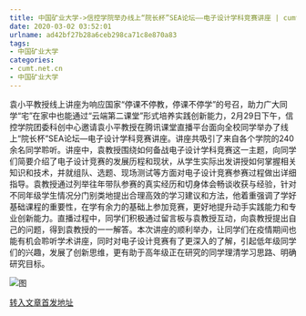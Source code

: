 ```yaml
---
title: 中国矿业大学->信控学院举办线上“院长杯”SEA论坛——电子设计学科竞赛讲座 | cumt.net.cn
date: 2020-03-02 03:52:01
urlname: ad42bf27b28a6ceb298ca71c8e870a83
tags: 
- 中国矿业大学
categories:
- cumt.net.cn
- 中国矿业大学
---
```

袁小平教授线上讲座为响应国家“停课不停教，停课不停学”的号召，助力广大同学“宅”在家中也能通过“云端第二课堂”形式培养实践创新能力，2月29日下午，信控学院团委科创中心邀请袁小平教授在腾讯课堂直播平台面向全校同学举办了线上“院长杯”SEA论坛—电子设计学科竞赛讲座。讲座共吸引了来自各个学院的240余名同学聆听。讲座中，袁教授围绕如何备战电子设计学科竞赛这一主题，向同学们简要介绍了电子设计竞赛的发展历程和现状，从学生实际出发讲授如何掌握相关知识和技术，并就组队、选题、现场测试等方面对电子设计竞赛参赛过程做出详细指导。袁教授通过列举往年带队参赛的真实经历和切身体会畅谈收获与经验，针对不同年级学生情况分门别类地提出合理高效的学习建议和方法，他着重强调了学好基础课程的重要性，在学有余力的基础上参加竞赛，更好地提升动手实践能力和专业创新能力。直播过程中，同学们积极通过留言板与袁教授互动，向袁教授提出自己的问题，得到袁教授的一一解答。本次讲座的顺利举办，让同学们在疫情期间也能有机会聆听学术讲座，同时对电子设计竞赛有了更深入的了解，引起低年级同学们的兴趣，发展了创新思维，更有助于高年级正在研究的同学理清学习思路、明确研究目标。

![图](http://xwzx.cumt.edu.cn/_upload/article/images/74/08/f6cf24164c51a0196d5b2e61f98a/14efd5af-8691-45ed-890e-adddbb9d475a.png)

[转入文章首发地址](http://xwzx.cumt.edu.cn/8a/ac/c523a559788/page.htm)
